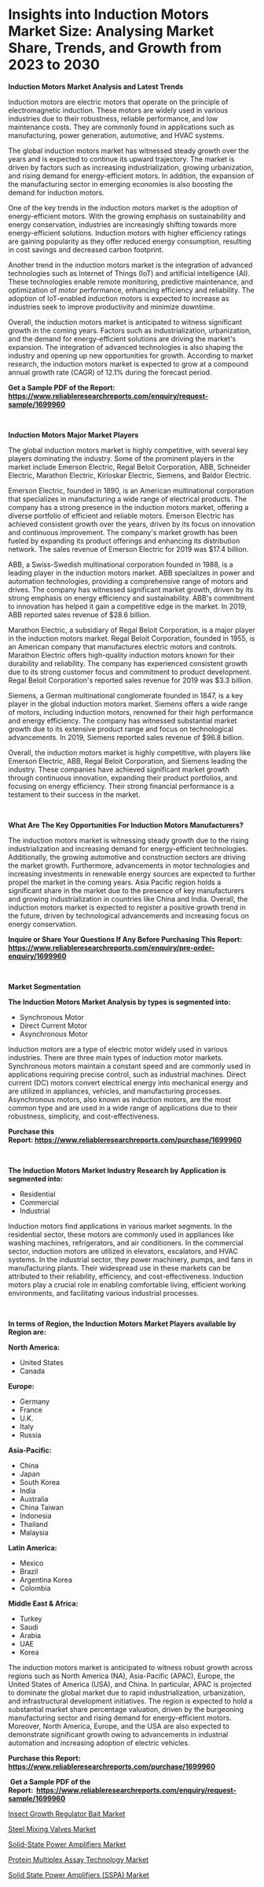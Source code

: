 <p><h1>Insights into Induction Motors Market Size: Analysing Market Share, Trends, and Growth from 2023 to 2030</h1></p><p><strong>Induction Motors Market Analysis and Latest Trends</strong></p>
<p><p>Induction motors are electric motors that operate on the principle of electromagnetic induction. These motors are widely used in various industries due to their robustness, reliable performance, and low maintenance costs. They are commonly found in applications such as manufacturing, power generation, automotive, and HVAC systems.</p><p>The global induction motors market has witnessed steady growth over the years and is expected to continue its upward trajectory. The market is driven by factors such as increasing industrialization, growing urbanization, and rising demand for energy-efficient motors. In addition, the expansion of the manufacturing sector in emerging economies is also boosting the demand for induction motors.</p><p>One of the key trends in the induction motors market is the adoption of energy-efficient motors. With the growing emphasis on sustainability and energy conservation, industries are increasingly shifting towards more energy-efficient solutions. Induction motors with higher efficiency ratings are gaining popularity as they offer reduced energy consumption, resulting in cost savings and decreased carbon footprint.</p><p>Another trend in the induction motors market is the integration of advanced technologies such as Internet of Things (IoT) and artificial intelligence (AI). These technologies enable remote monitoring, predictive maintenance, and optimization of motor performance, enhancing efficiency and reliability. The adoption of IoT-enabled induction motors is expected to increase as industries seek to improve productivity and minimize downtime.</p><p>Overall, the induction motors market is anticipated to witness significant growth in the coming years. Factors such as industrialization, urbanization, and the demand for energy-efficient solutions are driving the market's expansion. The integration of advanced technologies is also shaping the industry and opening up new opportunities for growth. According to market research, the induction motors market is expected to grow at a compound annual growth rate (CAGR) of 12.1% during the forecast period.</p></p>
<p><strong>Get a Sample PDF of the Report:&nbsp; <a href="https://www.reliableresearchreports.com/enquiry/request-sample/1699960">https://www.reliableresearchreports.com/enquiry/request-sample/1699960</a></strong></p>
<p>&nbsp;</p>
<p><strong>Induction Motors Major Market Players</strong></p>
<p><p>The global induction motors market is highly competitive, with several key players dominating the industry. Some of the prominent players in the market include Emerson Electric, Regal Beloit Corporation, ABB, Schneider Electric, Marathon Electric, Kirloskar Electric, Siemens, and Baldor Electric.</p><p>Emerson Electric, founded in 1890, is an American multinational corporation that specializes in manufacturing a wide range of electrical products. The company has a strong presence in the induction motors market, offering a diverse portfolio of efficient and reliable motors. Emerson Electric has achieved consistent growth over the years, driven by its focus on innovation and continuous improvement. The company's market growth has been fueled by expanding its product offerings and enhancing its distribution network. The sales revenue of Emerson Electric for 2019 was $17.4 billion.</p><p>ABB, a Swiss-Swedish multinational corporation founded in 1988, is a leading player in the induction motors market. ABB specializes in power and automation technologies, providing a comprehensive range of motors and drives. The company has witnessed significant market growth, driven by its strong emphasis on energy efficiency and sustainability. ABB's commitment to innovation has helped it gain a competitive edge in the market. In 2019, ABB reported sales revenue of $28.6 billion.</p><p>Marathon Electric, a subsidiary of Regal Beloit Corporation, is a major player in the induction motors market. Regal Beloit Corporation, founded in 1955, is an American company that manufactures electric motors and controls. Marathon Electric offers high-quality induction motors known for their durability and reliability. The company has experienced consistent growth due to its strong customer focus and commitment to product development. Regal Beloit Corporation's reported sales revenue for 2019 was $3.3 billion.</p><p>Siemens, a German multinational conglomerate founded in 1847, is a key player in the global induction motors market. Siemens offers a wide range of motors, including induction motors, renowned for their high performance and energy efficiency. The company has witnessed substantial market growth due to its extensive product range and focus on technological advancements. In 2019, Siemens reported sales revenue of $96.8 billion.</p><p>Overall, the induction motors market is highly competitive, with players like Emerson Electric, ABB, Regal Beloit Corporation, and Siemens leading the industry. These companies have achieved significant market growth through continuous innovation, expanding their product portfolios, and focusing on energy efficiency. Their strong financial performance is a testament to their success in the market.</p></p>
<p>&nbsp;</p>
<p><strong>What Are The Key Opportunities For Induction Motors Manufacturers?</strong></p>
<p><p>The induction motors market is witnessing steady growth due to the rising industrialization and increasing demand for energy-efficient technologies. Additionally, the growing automotive and construction sectors are driving the market growth. Furthermore, advancements in motor technologies and increasing investments in renewable energy sources are expected to further propel the market in the coming years. Asia Pacific region holds a significant share in the market due to the presence of key manufacturers and growing industrialization in countries like China and India. Overall, the induction motors market is expected to register a positive growth trend in the future, driven by technological advancements and increasing focus on energy conservation.</p></p>
<p><strong>Inquire or Share Your Questions If Any Before Purchasing This Report: <a href="https://www.reliableresearchreports.com/enquiry/pre-order-enquiry/1699960">https://www.reliableresearchreports.com/enquiry/pre-order-enquiry/1699960</a></strong></p>
<p>&nbsp;</p>
<p><strong>Market Segmentation</strong></p>
<p><strong>The Induction Motors Market Analysis by types is segmented into:</strong></p>
<p><ul><li>Synchronous Motor</li><li>Direct Current Motor</li><li>Asynchronous Motor</li></ul></p>
<p><p>Induction motors are a type of electric motor widely used in various industries. There are three main types of induction motor markets. Synchronous motors maintain a constant speed and are commonly used in applications requiring precise control, such as industrial machines. Direct current (DC) motors convert electrical energy into mechanical energy and are utilized in appliances, vehicles, and manufacturing processes. Asynchronous motors, also known as induction motors, are the most common type and are used in a wide range of applications due to their robustness, simplicity, and cost-effectiveness.</p></p>
<p><strong>Purchase this Report:&nbsp;<a href="https://www.reliableresearchreports.com/purchase/1699960">https://www.reliableresearchreports.com/purchase/1699960</a></strong></p>
<p>&nbsp;</p>
<p><strong>The Induction Motors Market Industry Research by Application is segmented into:</strong></p>
<p><ul><li>Residential</li><li>Commercial</li><li>Industrial</li></ul></p>
<p><p>Induction motors find applications in various market segments. In the residential sector, these motors are commonly used in appliances like washing machines, refrigerators, and air conditioners. In the commercial sector, induction motors are utilized in elevators, escalators, and HVAC systems. In the industrial sector, they power machinery, pumps, and fans in manufacturing plants. Their widespread use in these markets can be attributed to their reliability, efficiency, and cost-effectiveness. Induction motors play a crucial role in enabling comfortable living, efficient working environments, and facilitating various industrial processes.</p></p>
<p>&nbsp;</p>
<p><strong>In terms of Region, the Induction Motors Market Players available by Region are:</strong></p>
<p>
    <p> <strong> North America: </strong>
        <ul>
            <li>United States</li>
            <li>Canada</li>
        </ul>
        </p> 
    <p> <strong> Europe: </strong>
        <ul>
            <li>Germany</li>
            <li>France</li>
            <li>U.K.</li>
            <li>Italy</li>
            <li>Russia</li>
        </ul>
        </p> 
    <p> <strong> Asia-Pacific: </strong>
        <ul>
            <li>China</li>
            <li>Japan</li>
            <li>South Korea</li>
            <li>India</li>
            <li>Australia</li>
            <li>China Taiwan</li>
            <li>Indonesia</li>
            <li>Thailand</li>
            <li>Malaysia</li>
        </ul>
        </p> 
    <p> <strong> Latin America: </strong>
        <ul>
            <li>Mexico</li>
            <li>Brazil</li>
            <li>Argentina Korea</li>
            <li>Colombia</li>
        </ul>
        </p> 
    <p> <strong> Middle East & Africa: </strong>
        <ul>
            <li>Turkey</li>
            <li>Saudi</li>
            <li>Arabia</li>
            <li>UAE</li>
            <li>Korea</li>
        </ul>
    </p>
    </p>
<p><p>The induction motors market is anticipated to witness robust growth across regions such as North America (NA), Asia-Pacific (APAC), Europe, the United States of America (USA), and China. In particular, APAC is projected to dominate the global market due to rapid industrialization, urbanization, and infrastructural development initiatives. The region is expected to hold a substantial market share percentage valuation, driven by the burgeoning manufacturing sector and rising demand for energy-efficient motors. Moreover, North America, Europe, and the USA are also expected to demonstrate significant growth owing to advancements in industrial automation and increasing adoption of electric vehicles.</p></p>
<p><strong>Purchase this Report: <a href="https://www.reliableresearchreports.com/purchase/1699960">https://www.reliableresearchreports.com/purchase/1699960</a></strong></p>
<p>&nbsp;<strong>Get a Sample PDF of the Report:&nbsp;&nbsp;<a href="https://www.reliableresearchreports.com/enquiry/request-sample/1699960">https://www.reliableresearchreports.com/enquiry/request-sample/1699960</a></strong></p>
<p><strong></strong></p>
<p><p><a href="https://www.linkedin.com/pulse/insect-growth-regulator-bait-market-insights-players-forecast/">Insect Growth Regulator Bait Market</a></p><p><a href="https://github.com/santosh758595/Market-Research-Report-List-1/blob/main/steel-mixing-valves-market.md">Steel Mixing Valves Market</a></p><p><a href="https://medium.com/@alicehanson1974/solid-state-power-amplifiers-market-analysis-its-cagr-market-segmentation-and-global-industry-38011983c8d7">Solid-State Power Amplifiers Market</a></p><p><a href="https://www.linkedin.com/pulse/protein-multiplex-assay-technology-market-research/">Protein Multiplex Assay Technology Market</a></p><p><a href="https://medium.com/@leonorhaley2009/decoding-solid-state-power-amplifiers-sspa-market-metrics-market-share-trends-and-growth-18c4903ea042">Solid State Power Amplifiers (SSPA) Market</a></p></p>